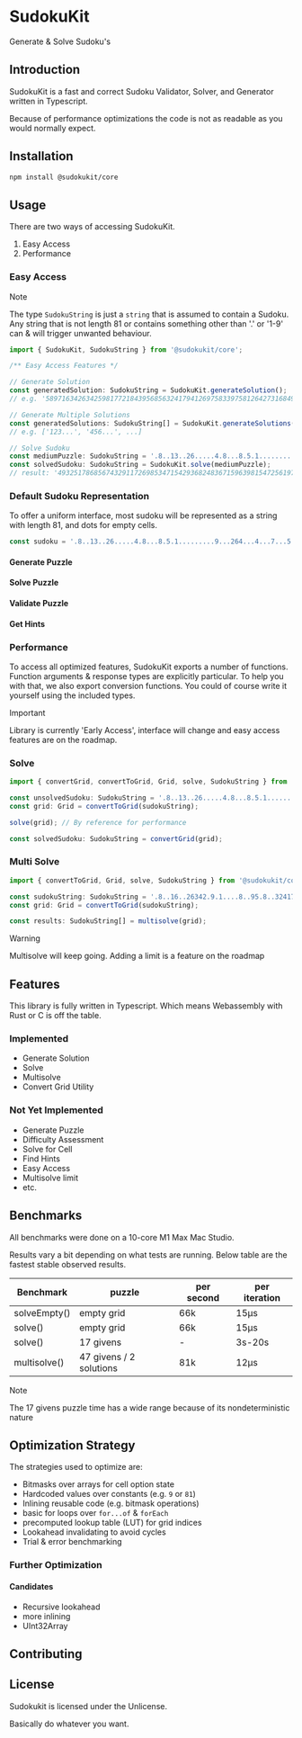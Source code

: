 # SudokuKit
Generate & Solve Sudoku's

## Introduction
SudokuKit is a fast and correct Sudoku Validator, Solver, and Generator written in Typescript.

Because of performance optimizations the code is not as readable as you would normally expect.

## Installation

```bash
npm install @sudokukit/core
```

## Usage

There are two ways of accessing SudokuKit.
1. Easy Access
2. Performance


### Easy Access

> [!NOTE]
> The type `SudokuString` is just a `string` that is assumed to contain a Sudoku.
> Any string that is not length 81 or contains something other than '.' or '1-9' can & will trigger unwanted behaviour.

```ts
import { SudokuKit, SudokuString } from '@sudokukit/core';

/** Easy Access Features */

// Generate Solution
const generatedSolution: SudokuString = SudokuKit.generateSolution();
// e.g. '589716342634259817721843956856324179412697583397581264273168495968435721145972638'

// Generate Multiple Solutions
const generatedSolutions: SudokuString[] = SudokuKit.generateSolutions(10);
// e.g. ['123...', '456...', ...]

// Solve Sudoku
const mediumPuzzle: SudokuString = '.8..13..26.....4.8...8.5.1.........9...264...4...7...5.21...9.4.....1.5.3....7...';
const solvedSudoku: SudokuString = SudokuKit.solve(mediumPuzzle);
// result: '493251786856743291172698534715429368248367159639815472561972843324586917987134625'
```


### Default Sudoku Representation
To offer a uniform interface, most sudoku will be represented as a string with length 81, and dots for empty cells. 
```ts // Example Sudoku
const sudoku = '.8..13..26.....4.8...8.5.1.........9...264...4...7...5.21...9.4.....1.5.3....7...';
```


#### Generate Puzzle
#### Solve Puzzle
#### Validate Puzzle
#### Get Hints


### Performance
To access all optimized features, SudokuKit exports a number of functions. 
Function arguments & response types are explicitly particular. 
To help you with that, we also export conversion functions. 
You could of course write it yourself using the included types. 



> [!IMPORTANT]
> Library is currently 'Early Access', interface will change and easy access features are on the roadmap.

### Solve

```ts
import { convertGrid, convertToGrid, Grid, solve, SudokuString } from '@sudokukit/core';

const unsolvedSudoku: SudokuString = '.8..13..26.....4.8...8.5.1.........9...264...4...7...5.21...9.4.....1.5.3....7...';
const grid: Grid = convertToGrid(sudokuString);

solve(grid); // By reference for performance

const solvedSudoku: SudokuString = convertGrid(grid);
```

### Multi Solve

```ts
import { convertToGrid, Grid, solve, SudokuString } from '@sudokukit/core';

const sudokuString: SudokuString = '.8..16..26342.9.1....8..95.8..32417.4.2.9.5833975812.4....6849596..3....1..972.38';
const grid: Grid = convertToGrid(sudokuString);

const results: SudokuString[] = multisolve(grid);
```

> [!WARNING]
> Multisolve will keep going. Adding a limit is a feature on the roadmap

## Features
This library is fully written in Typescript. Which means Webassembly with Rust or C is off the table.

### Implemented
- Generate Solution
- Solve
- Multisolve
- Convert Grid Utility

### Not Yet Implemented
- Generate Puzzle
- Difficulty Assessment
- Solve for Cell
- Find Hints
- Easy Access
- Multisolve limit
- etc.

## Benchmarks
All benchmarks were done on a 10-core M1 Max Mac Studio.

Results vary a bit depending on what tests are running. Below table are the fastest stable observed results.

| Benchmark    | puzzle                  | per second | per iteration |
|--------------|-------------------------|------------|---------------|
| solveEmpty() | empty grid              | 66k        | 15µs          |
| solve()      | empty grid              | 66k        | 15µs          |
| solve()      | 17 givens               | -          | 3s-20s        |
| multisolve() | 47 givens / 2 solutions | 81k        | 12µs          |

> [!NOTE]
> The 17 givens puzzle time has a wide range because of its nondeterministic nature 

## Optimization Strategy
The strategies used to optimize are:
- Bitmasks over arrays for cell option state
- Hardcoded values over constants (e.g. `9` or `81`)
- Inlining reusable code (e.g. bitmask operations)
- basic for loops over `for...of` & `forEach`
- precomputed lookup table (LUT) for grid indices
- Lookahead invalidating to avoid cycles
- Trial & error benchmarking

### Further Optimization
#### Candidates
- Recursive lookahead
- more inlining
- UInt32Array

## Contributing

## License

Sudokukit is licensed under the Unlicense.

Basically do whatever you want.
